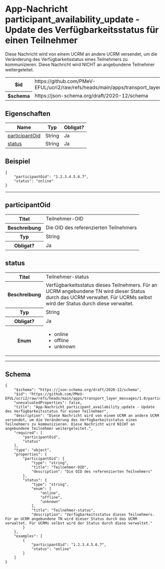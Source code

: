 

# App-Nachricht participant_availability_update - Update des Verfügbarkeitsstatus für einen Teilnehmer

<p>Diese Nachricht wird von einem UCRM an andere UCRM versendet, um die Veränderung des Verfügbarkeitsstatus eines Teilnehmers zu kommunizieren. Diese Nachricht wird NICHT an angebundene Teilnehmer weitergeleitet.</p>

<table>
<tbody>
<tr><th>$id</th><td>https://github.com/PMeV-EFUL/ucri2/raw/refs/heads/main/apps/transport_layer_messages/1.0/participant_availability_update.schema.json</td></tr>
<tr><th>$schema</th><td>https://json-schema.org/draft/2020-12/schema</td></tr>
</tbody>
</table>

## Eigenschaften

<table class="jssd-properties-table"><thead><tr><th colspan="2">Name</th><th>Typ</th><th>Obligat?</th></tr></thead><tbody><tr><td colspan="2"><a href="#participantoid">participantOid</a></td><td>String</td><td>Ja</td></tr><tr><td colspan="2"><a href="#status">status</a></td><td>String</td><td>Ja</td></tr></tbody></table>


## Beispiel



```
{
    "participantOid": "1.2.3.4.5.6.7",
    "status": "online"
}
```



<hr />


## participantOid


<table class="jssd-property-table">
  <tbody>
    <tr>
      <th>Titel</th>
      <td colspan="2">Teilnehmer-OID</td>
    </tr>
    <tr>
      <th>Beschreibung</th>
      <td colspan="2">Die OID des referenzierten Teilnehmers</td>
    </tr>
    <tr><th>Typ</th><td colspan="2">String</td></tr>
    <tr>
      <th>Obligat?</th>
      <td colspan="2">Ja</td>
    </tr>
    
  </tbody>
</table>




## status


<table class="jssd-property-table">
  <tbody>
    <tr>
      <th>Titel</th>
      <td colspan="2">Teilnehmer-status</td>
    </tr>
    <tr>
      <th>Beschreibung</th>
      <td colspan="2">Verfügbarkeitsstatus dieses Teilnehmers. Für an UCRM angebundene TN wird dieser Status durch das UCRM verwaltet. Für UCRMs selbst wird der Status durch diese verwaltet.</td>
    </tr>
    <tr><th>Typ</th><td colspan="2">String</td></tr>
    <tr>
      <th>Obligat?</th>
      <td colspan="2">Ja</td>
    </tr>
    <tr>
      <th>Enum</th>
      <td colspan="2"><ul><li>online</li><li>offline</li><li>unknown</li></ul></td>
    </tr>
  </tbody>
</table>









<hr />

## Schema
```
{
    "$schema": "https://json-schema.org/draft/2020-12/schema",
    "$id": "https://github.com/PMeV-EFUL/ucri2/raw/refs/heads/main/apps/transport_layer_messages/1.0/participant_availability_update.schema.json",
    "unevaluatedProperties": false,
    "title": "App-Nachricht participant_availability_update - Update des Verfügbarkeitsstatus für einen Teilnehmer",
    "description": "Diese Nachricht wird von einem UCRM an andere UCRM versendet, um die Veränderung des Verfügbarkeitsstatus eines Teilnehmers zu kommunizieren. Diese Nachricht wird NICHT an angebundene Teilnehmer weitergeleitet.",
    "required": [
        "participantOid",
        "status"
    ],
    "type": "object",
    "properties": {
        "participantOid": {
            "type": "string",
            "title": "Teilnehmer-OID",
            "description": "Die OID des referenzierten Teilnehmers"
        },
        "status": {
            "type": "string",
            "enum": [
                "online",
                "offline",
                "unknown"
            ],
            "title": "Teilnehmer-status",
            "description": "Verfügbarkeitsstatus dieses Teilnehmers. Für an UCRM angebundene TN wird dieser Status durch das UCRM verwaltet. Für UCRMs selbst wird der Status durch diese verwaltet."
        }
    },
    "examples": [
        {
            "participantOid": "1.2.3.4.5.6.7",
            "status": "online"
        }
    ]
}
```


